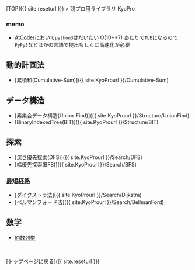 [TOP]({{ site.reseturl }}) > 競プロ用ライブラリ KyoPro

### memo
* [AtCoder](https://atcoder.jp/?lang=ja)において`python3`はだいたい O(10**7) あたりで`TLE`になるので`PyPy3`などほかの言語で提出もしくは高速化が必要

## 動的計画法

* [累積和(Cumulative-Sum)]({{ site.KyoProurl }}/Cumulative-Sum)

## データ構造

* [素集合データ構造(Union-Find)]({{ site.KyoProurl }}/Structure/UnionFind)
* [BinaryIndexedTree(BIT)]({{ site.KyoProurl }}/Structure/BIT)

## 探索

* [深さ優先探索(DFS)]({{ site.KyoProurl }}/Search/DFS)
* [幅優先探索(BFS)]({{
  site.KyoProurl
}}/Search/BFS)

### 最短経路
* [ダイクストラ法]({{ site.KyoProurl }}/Search/Dijkstra)
* [ベルマンフォード法]({{ site.KyoProurl }}/Search/BellmanFord)

## 数学
* [約数列挙]({{site.KyoProurl}}/math/divisor)

<br>

[トップページに戻る]({{ site.reseturl }})
